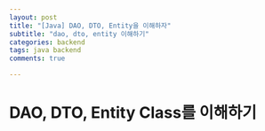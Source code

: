 ```yaml
---
layout: post
title: "[Java] DAO, DTO, Entity을 이해하자"
subtitle: "dao, dto, entity 이해하기"
categories: backend
tags: java backend
comments: true

---
```


# DAO, DTO, Entity Class를 이해하기


